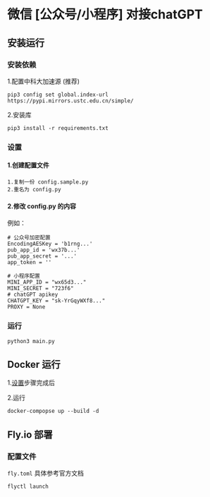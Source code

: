 # 微信 [公众号/小程序] 对接chatGPT

## 安装运行

### 安装依赖

1.配置中科大加速源 (推荐)

```shell
pip3 config set global.index-url https://pypi.mirrors.ustc.edu.cn/simple/
```

2.安装库

```shell
pip3 install -r requirements.txt
```

### <span id="setings">设置</span>

#### 1.创建配置文件

```
1.复制一份 config.sample.py
2.重名为 config.py
```

#### 2.修改 config.py 的内容

例如：

```
# 公众号加密配置
EncodingAESKey = 'b1rng...'
pub_app_id = 'wx37b...'
pub_app_secret = '...'
app_token = ''

# 小程序配置
MINI_APP_ID = "wx65d3..."
MINI_SECRET = "723f6"
# chatGPT apikey
CHATGPT_KEY = "sk-YrGqyWXf8..."
PROXY = None  

```

### 运行

```
python3 main.py
```

## Docker 运行

1.[设置](#setings)步骤完成后

2.运行
```
docker-compopse up --build -d
```

## Fly.io 部署
### 配置文件
`fly.toml` 具体参考官方文档

```commandline
flyctl launch
```
